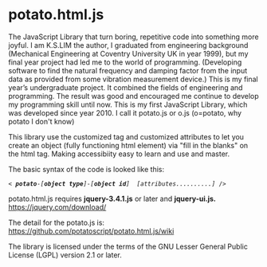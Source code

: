 # potato.html.js
The JavaScript Library that turn boring, repetitive code into something more joyful.
I am K.S.LIM the author, 
I graduated from engineering background (Mechanical Engineering at Coventry University UK in year 1999), but my final year project had led me to the world of programming. (Developing software to find the natural frequency and damping factor from the input data as provided from some vibration measurement device.) This is my final year’s undergraduate project. It combined the fields of engineering and programming. 
The result was good and encouraged me continue to develop my programming skill until now.
This is my first JavaScript Library, which was developed since year 2010. I call it potato.js or o.js (o=potato, why potato I don't know)

This library use the customized tag and customized attributes to let you
 create an object (fully functioning html element) via "fill in the blanks" on the html tag.
 Making accessibiity easy to learn and use and master. 

The basic syntax of the code is looked like this:
<PRE><CODE>< <I><b>potato</b></I>-<I>[<b>object type</b>]</I>-<I>[<b>object id</b>]</I>  <I>[attributes..........]</I> /></CODE></PRE>

potato.html.js requires <b>jquery-3.4.1.js</b> or later and <b>jquery-ui.js.</b><br>https://jquery.com/download/

The detail for the potato.js is:<br>https://github.com/potatoscript/potato.html.js/wiki

The library is licensed under the terms of the GNU Lesser General Public License (LGPL) version 2.1 or later.

